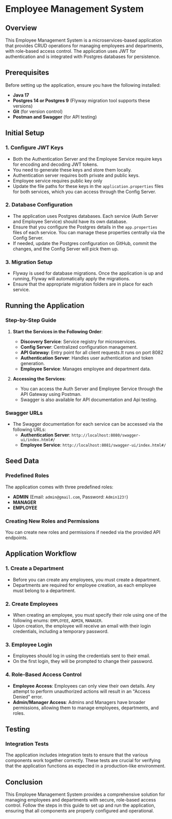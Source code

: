 # Employee Management System

## Overview

This Employee Management System is a microservices-based application that provides CRUD operations for managing employees and departments, with role-based access control. The application uses JWT for authentication and is integrated with Postgres databases for persistence.

## Prerequisites

Before setting up the application, ensure you have the following installed:

- **Java 17**
- **Postgres 14 or Postgres 9** (Flyway migration tool supports these versions)
- **Git** (for version control)
- **Postman and Swagger** (for API testing)

## Initial Setup

### 1. **Configure JWT Keys**

- Both the Authentication Server and the Employee Service require keys for encoding and decoding JWT tokens.
- You need to generate these keys and store them locally.
- Authentication server requires both private and public keys.
- Employee service requires public key only
- Update the file paths for these keys in the `application.properties` files for both services, which you can access through the Config Server.

### 2. **Database Configuration**

- The application uses Postgres databases. Each service (Auth Server and Employee Service) should have its own database.
- Ensure that you configure the Postgres details in the `app.properties` files of each service. You can manage these properties centrally via the Config Server.
- If needed, update the Postgres configuration on GitHub, commit the changes, and the Config Server will pick them up.

### 3. **Migration Setup**

- Flyway is used for database migrations. Once the application is up and running, Flyway will automatically apply the migrations.
- Ensure that the appropriate migration folders are in place for each service.

## Running the Application

### Step-by-Step Guide

1. **Start the Services in the Following Order**:
   - **Discovery Service**: Service registry for microservices.
   - **Config Server**: Centralized configuration management.
   - **API Gateway**: Entry point for all client requests.It runs on port 8082
   - **Authentication Server**: Handles user authentication and token generation.
   - **Employee Service**: Manages employee and department data.

2. **Accessing the Services**:
   - You can access the Auth Server and Employee Service through the API Gateway using Postman.
   - Swagger is also available for API documentation and Api testing.

### Swagger URLs

- The Swagger documentation for each service can be accessed via the following URLs:
  - **Authentication Server**: `http://localhost:8080/swagger-ui/index.html#/`
  - **Employee Service**: `http://localhost:8081/swagger-ui/index.html#/`

## Seed Data

### Predefined Roles

The application comes with three predefined roles:

- **ADMIN** (Email: `admin@gmail.com`, Password: `Admin123!`)
- **MANAGER**
- **EMPLOYEE**

### Creating New Roles and Permissions

You can create new roles and permissions if needed via the provided API endpoints.

## Application Workflow

### 1. **Create a Department**

- Before you can create any employees, you must create a department.
- Departments are required for employee creation, as each employee must belong to a department.

### 2. **Create Employees**

- When creating an employee, you must specify their role using one of the following enums: `EMPLOYEE`, `ADMIN`, `MANAGER`.
- Upon creation, the employee will receive an email with their login credentials, including a temporary password.

### 3. **Employee Login**

- Employees should log in using the credentials sent to their email.
- On the first login, they will be prompted to change their password.

### 4. **Role-Based Access Control**

- **Employee Access**: Employees can only view their own details. Any attempt to perform unauthorized actions will result in an "Access Denied" error.
- **Admin/Manager Access**: Admins and Managers have broader permissions, allowing them to manage employees, departments, and roles.

## Testing

### Integration Tests

The application includes integration tests to ensure that the various components work together correctly. These tests are crucial for verifying that the application functions as expected in a production-like environment.

## Conclusion

This Employee Management System provides a comprehensive solution for managing employees and departments with secure, role-based access control. Follow the steps in this guide to set up and run the application, ensuring that all components are properly configured and operational.
